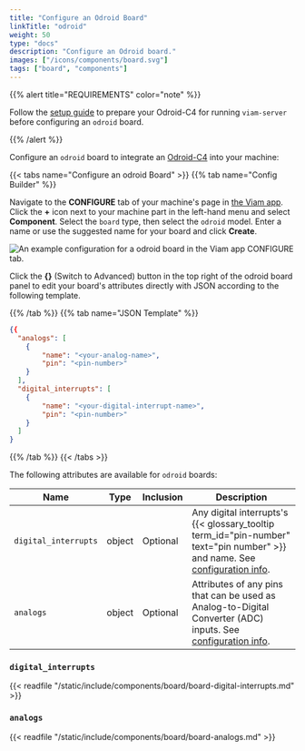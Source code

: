 ```yaml
---
title: "Configure an Odroid Board"
linkTitle: "odroid"
weight: 50
type: "docs"
description: "Configure an Odroid board."
images: ["/icons/components/board.svg"]
tags: ["board", "components"]
---
```


{{% alert title="REQUIREMENTS" color="note" %}}

Follow the [setup guide](/get-started/installation/prepare/odroid-c4-setup/) to prepare your Odroid-C4 for running `viam-server` before configuring an `odroid` board.

{{% /alert %}}

Configure an `odroid` board to integrate an [Odroid-C4](https://www.hardkernel.com/shop/odroid-c4/) into your machine:

{{< tabs name="Configure an odroid Board" >}}
{{% tab name="Config Builder" %}}

Navigate to the **CONFIGURE** tab of your machine's page in [the Viam app](https://app.viam.com).
Click the **+** icon next to your machine part in the left-hand menu and select **Component**.
Select the `board` type, then select the `odroid` model.
Enter a name or use the suggested name for your board and click **Create**.

![An example configuration for a odroid board in the Viam app CONFIGURE tab.](/components/board/odroidc4-ui-config.png)

Click the **{}** (Switch to Advanced) button in the top right of the odroid board panel to edit your board's attributes directly with JSON according to the following template.

{{% /tab %}}
{{% tab name="JSON Template" %}}

```json {class="line-numbers linkable-line-numbers"}
{{
  "analogs": [
    {
        "name": "<your-analog-name>",
        "pin": "<pin-number>"
    }
  ],
  "digital_interrupts": [
    {
        "name": "<your-digital-interrupt-name>",
        "pin": "<pin-number>"
    }
  ]
}
```

{{% /tab %}}
{{< /tabs >}}

The following attributes are available for `odroid` boards:

<!-- prettier-ignore -->
| Name | Type | Inclusion | Description |
| ---- | ---- | --------- | ----------- |
| `digital_interrupts` | object | Optional | Any digital interrupts's {{< glossary_tooltip term_id="pin-number" text="pin number" >}} and name. See [configuration info](#digital_interrupts).|
| `analogs` | object | Optional | Attributes of any pins that can be used as Analog-to-Digital Converter (ADC) inputs. See [configuration info](#analogs).|

### `digital_interrupts`

{{< readfile "/static/include/components/board/board-digital-interrupts.md" >}}

### `analogs`

{{< readfile "/static/include/components/board/board-analogs.md" >}}
